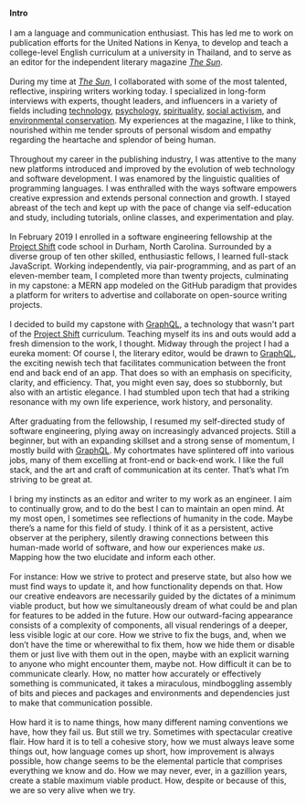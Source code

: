 #### Intro

I am a language and communication enthusiast. This has led me to work on publication efforts for the United Nations in Kenya, to develop and teach a college-level English curriculum at a university in Thailand, and to serve as an editor for the independent literary magazine [_The Sun_](https://thesunmagazine.org).
<br>
<br>
During my time at [_The Sun_](https://thesunmagazine.org), I collaborated with some of the most talented, reflective, inspiring writers working today. I specialized in long-form interviews with experts, thought leaders, and influencers in a variety of fields including [technology](https://thesunmagazine.org/issues/353/voodoo-electronics), [psychology](https://thesunmagazine.org/issues/496/an-open-mind), [spirituality](https://thesunmagazine.org/issues/384/who-hears-this-sound), [social activism](https://thesunmagazine.org/issues/513/prisoner-of-hope), and [environmental conservation](https://thesunmagazine.org/issues/497/a-walk-on-the-wild-side). My experiences at the magazine, I like to think, nourished within me tender sprouts of personal wisdom and empathy regarding the heartache and splendor of being human.  
<br>
Throughout my career in the publishing industry, I was attentive to the many new platforms introduced and improved by the evolution of web technology and software development. I was enamored by the linguistic qualities of programming languages. I was enthralled with the ways software empowers creative expression and extends personal connection and growth. I stayed abreast of the tech and kept up with the pace of change via self-education and study, including tutorials, online classes, and experimentation and play.
<br>
<br>
In February 2019 I enrolled in a software engineering fellowship at the [Project Shift](https://projectshift.io) code school in Durham, North Carolina. Surrounded by a diverse group of ten other skilled, enthusiastic fellows, I learned full-stack JavaScript. Working independently, via pair-programming, and as part of an eleven-member team, I completed more than twenty projects, culminating in my capstone: a MERN app modeled on the GitHub paradigm that provides a platform for writers to advertise and collaborate on open-source writing projects.
<br>
<br>
I decided to build my capstone with [GraphQL](https://youtu.be/urmi2wbEpGk), a technology that wasn't part of the [Project Shift](https://projectshift.io) curriculum. Teaching myself its ins and outs would add a fresh dimension to the work, I thought. Midway through the project I had a eureka moment: Of course I, the literary editor, would be drawn to [GraphQL](https://youtu.be/urmi2wbEpGk), the exciting newish tech that facilitates communication between the front end and back end of an app. That does so with an emphasis on specificity, clarity, and efficiency. That, you might even say, does so stubbornly, but also with an artistic elegance. I had stumbled upon tech that had a striking resonance with my own life experience, work history, and personality.  
<br>
After graduating from the fellowship, I resumed my self-directed study of software engineering, plying away on increasingly advanced projects. Still a beginner, but with an expanding skillset and a strong sense of momentum, I mostly build with [GraphQL](https://youtu.be/urmi2wbEpGk). My cohortmates have splintered off into various jobs, many of them excelling at front-end or back-end work. I like the full stack, and the art and craft of communication at its center. That’s what I’m striving to be great at.
<br>
<br>
I bring my instincts as an editor and writer to my work as an engineer. I aim to continually grow, and to do the best I can to maintain an open mind. At my most open, I sometimes see reflections of humanity in the code. Maybe there’s a name for this field of study. I think of it as a persistent, active observer at the periphery, silently drawing connections between this human-made world of software, and how our experiences make _us_. Mapping how the two elucidate and inform each other.
<br>
<br>
For instance: How we strive to protect and preserve state, but also how we must find ways to update it, and how functionality depends on that. How our creative endeavors are necessarily guided by the dictates of a minimum viable product, but how we simultaneously dream of what could be and plan for features to be added in the future. How our outward-facing appearance consists of a complexity of components, all visual renderings of a deeper, less visible logic at our core. How we strive to fix the bugs, and, when we don’t have the time or wherewithal to fix them, how we hide them or disable them or just live with them out in the open, maybe with an explicit warning to anyone who might encounter them, maybe not. How difficult it can be to communicate clearly. How, no matter how accurately or effectively something is communicated, it takes a miraculous, mindboggling assembly of bits and pieces and packages and environments and dependencies just to make that communication possible.
<br>
<br>
How hard it is to name things, how many different naming conventions we have, how they fail us. But still we try. Sometimes with spectacular creative flair. How hard it is to tell a cohesive story, how we must always leave some things out, how language comes up short, how improvement is always possible, how change seems to be the elemental particle that comprises everything we know and do. How we may never, ever, in a gazillion years, create a stable maximum viable product. How, despite or because of this, we are so very alive when we try.
<br>
<br>
